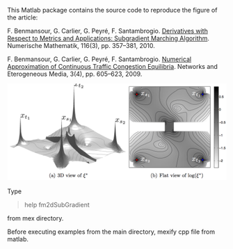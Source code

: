 This Matlab package contains the source code to reproduce the figure of the article:

F. Benmansour, G. Carlier, G. Peyré, F. Santambrogio. [Derivatives with Respect to Metrics and Applications: Subgradient Marching Algorithm](https://hal.archives-ouvertes.fr/hal-00360794). Numerische Mathematik, 116(3), pp. 357–381, 2010.

F. Benmansour, G. Carlier, G. Peyré, F. Santambrogio. [Numerical Approximation of Continuous Traffic Congestion Equilibria](https://hal.archives-ouvertes.fr/hal-00360796/). Networks and Eterogeneous Media, 3(4), pp. 605–623, 2009.


![Optimized metric for congestion](img/optim_metric.png)

Type

> help fm2dSubGradient

from mex directory.

Before executing examples from the main directory, mexify cpp file from matlab.
